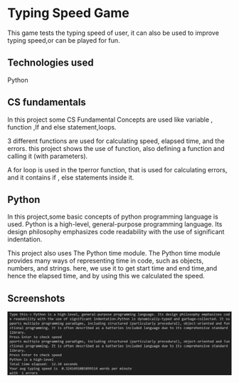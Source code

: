 
# Typing Speed Game

This game tests the typing speed of user, it can 
also be used to improve typing speed,or can be played for fun.

## Technologies used
Python

## CS fundamentals
In this project some CS Fundamental Concepts are used like variable , function ,If and else statement,loops.

3 different functions are used for calculating speed, elapsed time, and the errors. this project shows the use of function, also defining a function and calling it (with parameters). 

A for loop is used in the tperror function, that is used for calculating errors, and it contains if , else statements inside it.

## Python
In this project,some basic concepts of python programming language is used. Python is a high-level, general-purpose programming language. Its design philosophy emphasizes code readability with the use of significant indentation. 

This project also uses The Python time module. The Python time module provides many ways of representing time in code, such as objects, numbers, and strings. here, we use it to get start time and end time,and hence the elapsed time, and by using this we calculated the speed.


## Screenshots
![Getting Started](./type_speed_img.png)

